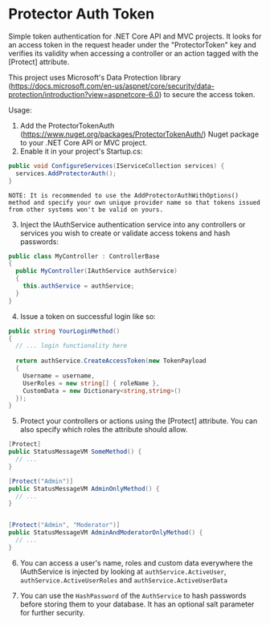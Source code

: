 # Protector Auth Token
Simple token authentication for .NET Core API and MVC projects. It looks for an access token in the request header under the "ProtectorToken" key and verifies its validity when accessing a controller or an action tagged with the [Protect] attribute.

This project uses Microsoft's Data Protection library (https://docs.microsoft.com/en-us/aspnet/core/security/data-protection/introduction?view=aspnetcore-6.0) to secure the access token.

Usage:

1. Add the ProtectorTokenAuth (https://www.nuget.org/packages/ProtectorTokenAuth/) Nuget package to your .NET Core API or MVC project.
2. Enable it in your project's Startup.cs:

```cs
public void ConfigureServices(IServiceCollection services) {
  services.AddProtectorAuth();
}
```
`NOTE: It is recommended to use the AddProtectorAuthWithOptions() method and specify your own unique provider name so that tokens issued from other systems won't be valid on yours.`

3. Inject the IAuthService authentication service into any controllers or services you wish to create or validate access tokens and hash passwords:

```cs
public class MyController : ControllerBase 
{
  public MyController(IAuthService authService) 
  {
    this.authService = authService;
  }
}
```
4. Issue a token on successful login like so:

```cs
public string YourLoginMethod()
{
  // ... login functionality here
  
  return authService.CreateAccessToken(new TokenPayload
  {
    Username = username,
    UserRoles = new string[] { roleName },
    CustomData = new Dictionary<string,string>()
  });
}
```

5. Protect your controllers or actions using the [Protect] attribute. You can also specify which roles the attribute should allow.

```cs
[Protect]
public StatusMessageVM SomeMethod() {
  // ...
}

[Protect("Admin")]
public StatusMessageVM AdminOnlyMethod() {
  // ...
}


[Protect("Admin", "Moderator")]
public StatusMessageVM AdminAndModeratorOnlyMethod() {
  // ...
}
```

6. You can access a user's name, roles and custom data everywhere the IAuthService is injected by looking at `authService.ActiveUser`, `authService.ActiveUserRoles` and `authService.ActiveUserData`

7. You can use the `HashPassword` of the `AuthService` to hash passwords before storing them to your database. It has an optional salt parameter for further security.
